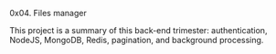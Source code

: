 0x04. Files manager

This project is a summary of this back-end trimester: authentication, NodeJS, MongoDB, Redis, pagination, and background processing.